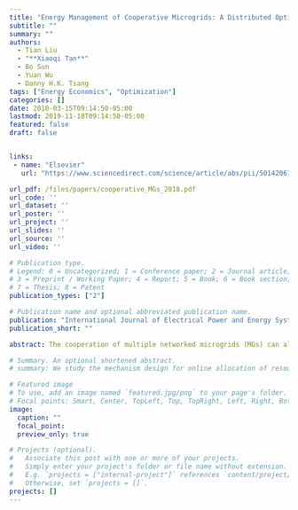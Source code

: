 ```yaml
---
title: "Energy Management of Cooperative Microgrids: A Distributed Optimization Approach"
subtitle: ""
summary: ""
authors:
  - Tian Liu
  - "**Xiaoqi Tan**"
  - Bo Sun
  - Yuan Wu
  - Danny H.K. Tsang
tags: ["Energy Economics", "Optimization"]
categories: []
date: 2018-03-15T09:14:50-05:00
lastmod: 2019-11-18T09:14:50-05:00
featured: false
draft: false


links:
 - name: "Elsevier"
   url: "https://www.sciencedirect.com/science/article/abs/pii/S0142061517300133"

url_pdf: /files/papers/cooperative_MGs_2018.pdf
url_code: ''
url_dataset: ''
url_poster: ''
url_project: ''
url_slides: ''
url_source: ''
url_video: ''

# Publication type.
# Legend: 0 = Uncategorized; 1 = Conference paper; 2 = Journal article;
# 3 = Preprint / Working Paper; 4 = Report; 5 = Book; 6 = Book section;
# 7 = Thesis; 8 = Patent
publication_types: ["2"]

# Publication name and optional abbreviated publication name.
publication: "International Journal of Electrical Power and Energy Systems"
publication_short: ""

abstract: The cooperation of multiple networked microgrids (MGs) can alleviate the mismatch problem between distributed generation and demand and reduce the overall cost of the power system. Energy management with direct energy exchange among MGs is a promising approach for improving energy efficiency. However, existing methods on microgrid cooperation usually overlook the underlying distribution network with operating constraints (e.g., voltage tolerance and power flow constraints). Hence the results may not be applicable to actual systems. This paper studies the energy management problem of multiple MGs that are interconnected by both the direct current (DC) energy exchange network and the alternating current (AC) traditional distribution networks. In our problem, each MG is equipped with renewable energy generators as well as distributed storage devices. In order to handle the non-convex power flow constraints, we exploit the recent results of the exact optimal power flow (OPF) relaxation method which can equivalently transform the original non-convex problem into a second-order cone programming problem and efficiently determine the optimal solution successfully. The objective of our problem is to minimize the overall energy cost in a distribution network consisting of multiple MGs, with the practical operating constraints (e.g., power balance and the battery’s operational constraints) explicitly incorporated. Considering the privacy and scalability, we propose a distributed algorithm with convergence assurance based on the alternating direction method of multipliers (ADMM). We also implement our method based on the model predictive control (MPC) approach in order to handle the forecasting errors of the renewable energy generation. Simulations are made for different MG exchange topologies on three radial distribution network testbeds. Numerical results demonstrate that certain topologies are more favorable than others, and the cooperation strategy for the energy exchange is significantly affected by the MGs’ locations in the distribution network.

# Summary. An optional shortened abstract.
# summary: We study the mechanism design for online allocation of resources. A single supplier who allocates capacity-limited resources (e.g., computing cycles, network bandwidth, energy, etc. ) to requests that arrive in a sequential and arbitrary manner.

# Featured image
# To use, add an image named `featured.jpg/png` to your page's folder.
# Focal points: Smart, Center, TopLeft, Top, TopRight, Left, Right, BottomLeft, Bottom, BottomRight.
image:
  caption: ""
  focal_point:
  preview_only: true

# Projects (optional).
#   Associate this post with one or more of your projects.
#   Simply enter your project's folder or file name without extension.
#   E.g. `projects = ["internal-project"]` references `content/project/deep-learning/index.md`.
#   Otherwise, set `projects = []`.
projects: []
---
```

